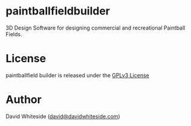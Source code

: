 paintballfieldbuilder
========
3D Design Software for designing commercial and recreational Paintball Fields.

License
=====

paintballfield builder is released under the [GPLv3 License](LICENSE.md)

Author
=====

David Whiteside (<david@davidwhiteside.com>)
